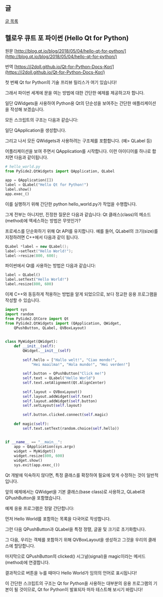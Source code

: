 
## 글

[글 목록](README.md)

## 헬로우 큐트 포 파이썬 (Hello Qt for Python)

원문 [http://blog.qt.io/blog/2018/05/04/hello-qt-for-python/](http://blog.qt.io/blog/2018/05/04/hello-qt-for-python/)

번역 [https://j2doll.github.io/Qt-for-Python-Docs-Kor/](https://j2doll.github.io/Qt-for-Python-Docs-Kor/)

첫 번째 Qt for Python의 기술 프리뷰 릴리스가 여기 있습니다!

그래서 파이썬 세계에 문을 여는 방법에 대한 간단한 예제를 제공하고자 합니다.

일단 QWidgets을 사용하여 Python용 Qt의 단순성을 보여주는 간단한 애플리케이션을 작성해 보겠습니다.

모든 스크립트의 구조는 다음과 같습니다:

일단 QApplication을 생성합니다.

그리고 나서 모든 QWidgets과 사용하려는 구조체를 포함합니다. (예> QLabel 등)

어플리케이션을 보여 주면서 QApplication를 시작합니다.
이런 아이디어를 하나로 합치면 다음과 같이됩니다.

```python
# hello_world.py
from PySide2.QtWidgets import QApplication, QLabel
 
app = QApplication([])
label = QLabel("Hello Qt for Python!")
label.show()
app.exec_()
```

이를 실행하기 위해 간단한 python hello_world.py가 작업을 수행합니다.

그게 전부는 아니지만, 진정한 질문은 다음과 같습니다: Qt 클래스(class)의 메소드(method)에 액세스하는 방법은 무엇인가?

프로세스를 단순화하기 위해 Qt API를 유지합니다. 예를 들어, QLabel의 크기(size)를 지정하려면 C++에서 다음과 같이 됩니다.

```cpp
QLabel *label = new QLabel();
label->setText("Hello World!");
label->resize(800, 600);
```

파이썬에서 Qt를 사용하는 방법은 다음과 같습니다:

```python
label = QLabel()
label.setText("Hello World!")
label.resize(800, 600)
```

이제 C++와 동등하게 적용하는 방법을 알게 되었으므로, 보다 정교한 응용 프로그램을 작성할 수 있습니다.

```python
import sys
import random
from PySide2.QtCore import Qt
from PySide2.QtWidgets import (QApplication, QWidget,
    QPushButton, QLabel, QVBoxLayout)
 
 
class MyWidget(QWidget):
    def __init__(self):
        QWidget.__init__(self)
 
        self.hello = ["Hallo welt!", "Ciao mondo!",
            "Hei maailma!", "Hola mundo!", "Hei verden!"]
 
        self.button = QPushButton("Click me!")
        self.text = QLabel("Hello World")
        self.text.setAlignment(Qt.AlignCenter)
 
        self.layout = QVBoxLayout()
        self.layout.addWidget(self.text)
        self.layout.addWidget(self.button)
        self.setLayout(self.layout)
 
        self.button.clicked.connect(self.magic)
 
    def magic(self):
        self.text.setText(random.choice(self.hello))
 
 
if __name__ == "__main__":
    app = QApplication(sys.argv)
    widget = MyWidget()
    widget.resize(800, 600)
    widget.show()
    sys.exit(app.exec_())
```

 Qt 개발에 익숙하지 않다면, 특정 클래스를 확장하여 필요에 맞게 수정하는 것이 일반적입니다.

앞의 예제에서는 QWidget을 기본 클래스(base class)로 사용하고, QLabel과 QPushButton을 포함했습니다.

예제 응용 프로그램은 정말 간단합니다:

먼저 Hello World를 포함하는 목록을 다국어로 작성합니다.

그런 다음 QPushButton과 QLabel을 특정 정렬, 글꼴 및 크기로 초기화합니다.

그 다음, 우리는 객체를 포함하기 위해 QVBoxLayout을 생성하고 그것을 우리의 클래스에 할당합니다.

마지막으로 QPushButton의 clicked() 시그널(signal)을 magic이라는 메서드(method)에 연결합니다.

결과적으로 버튼을 누를 때마다 Hello World가 임의의 언어로 표시됩니다!

이 간단한 스크립트의 구조는 Qt for Python을 사용하는 대부분의 응용 프로그램의 기본이 될 것이므로, Qt for Python이 발표되자 마자 테스트해 보시기 바랍니다!

